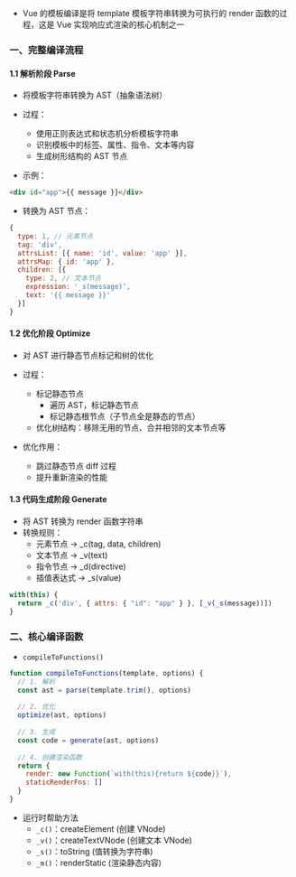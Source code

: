 
- Vue 的模板编译是将 template 模板字符串转换为可执行的 render 函数的过程，这是 Vue 实现响应式渲染的核心机制之一

### 一、完整编译流程

#### 1.1 解析阶段 Parse

- 将模板字符串转换为 AST（抽象语法树）
- 过程：
  - 使用正则表达式和状态机分析模板字符串
  - 识别模板中的标签、属性、指令、文本等内容
  - 生成树形结构的 AST 节点

- 示例：

```html
<div id="app">{{ message }}</div>
```
- 转换为 AST 节点：
```javascript
{
  type: 1, // 元素节点
  tag: 'div',
  attrsList: [{ name: 'id', value: 'app' }],
  attrsMap: { id: 'app' },
  children: [{
    type: 2, // 文本节点
    expression: '_s(message)',
    text: '{{ message }}'
  }]
}
```

#### 1.2 优化阶段 Optimize

- 对 AST 进行静态节点标记和树的优化
- 过程：
  - 标记静态节点
    - 遍历 AST，标记静态节点
    - 标记静态根节点（子节点全是静态的节点）
  - 优化树结构：移除无用的节点、合并相邻的文本节点等

- 优化作用：
  - 跳过静态节点 diff 过程
  - 提升重新渲染的性能


#### 1.3 代码生成阶段 Generate

- 将 AST 转换为 render 函数字符串
- 转换规则：
  - 元素节点 → _c(tag, data, children)
  - 文本节点 → _v(text)
  - 指令节点 → _d(directive)
  - 插值表达式 → _s(value)

```js
with(this) {
  return _c('div', { attrs: { "id": "app" } }, [_v(_s(message))])
}
```

### 二、核心编译函数

- `compileToFunctions()`

```js
function compileToFunctions(template, options) {
  // 1. 解析
  const ast = parse(template.trim(), options)
  
  // 2. 优化
  optimize(ast, options)
  
  // 3. 生成
  const code = generate(ast, options)
  
  // 4. 创建渲染函数
  return {
    render: new Function(`with(this){return ${code}}`),
    staticRenderFns: []
  }
}
```

- 运行时帮助方法
  - `_c()`：createElement (创建 VNode)
  - `_v()`：createTextVNode (创建文本 VNode)
  - `_s()`：toString (值转换为字符串)
  - `_m()`：renderStatic (渲染静态内容)
